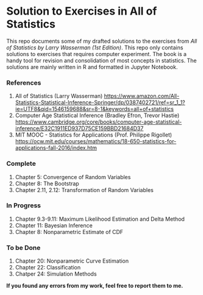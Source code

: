 # Solution to Exercises in All of Statistics
This repo documents some of my drafted solutions to the exercises from *All of Statistics by Larry Wasserman (1st Edition)*. This repo only contains solutions to exercises that requires computer experiment. The book is a handy tool for revision and consolidation of most concepts in statistics. The solutions are mainly written in R and formatted in Jupyter Notebook.

### References
1. All of Statistics (Larry Wasserman) https://www.amazon.com/All-Statistics-Statistical-Inference-Springer/dp/0387402721/ref=sr_1_1?ie=UTF8&qid=1546159688&sr=8-1&keywords=all+of+statistics
2. Computer Age Statistical Inference (Bradley Efron, Trevor Hastie) https://www.cambridge.org/core/books/computer-age-statistical-inference/E32C1911ED937D75CE159BBD21684D37
3. MIT MOOC - Statistics for Applications (Prof. Philippe Rigollet) https://ocw.mit.edu/courses/mathematics/18-650-statistics-for-applications-fall-2016/index.htm

### Complete
1. Chapter 5: Convergence of Random Variables
2. Chapter 8: The Bootstrap
3. Chapter 2.11, 2.12: Transformation of Random Variables

### In Progress
1. Chapter 9.3-9.11: Maximum Likelihood Estimation and Delta Method
2. Chapter 11: Bayesian Inference
3. Chapter 8: Nonparametric Estimate of CDF

### To be Done
1. Chapter 20: Nonparametric Curve Estimation
2. Chapter 22: Classification
3. Chatper 24: Simulation Methods

**If you found any errors from my work, feel free to report them to me.**
